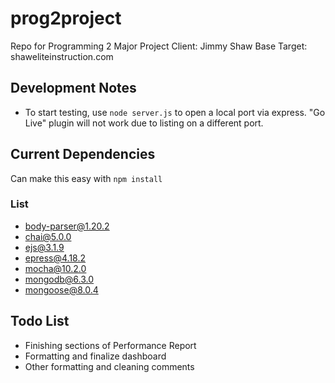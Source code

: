 # prog2project
Repo for Programming 2 Major Project
Client: Jimmy Shaw
Base Target: shaweliteinstruction.com

## Development Notes

- To start testing, use `node server.js` to open a local port via express. "Go Live" plugin will not work due to listing on a different port.

## Current Dependencies 
Can make this easy with `npm install`
### List
- body-parser@1.20.2
-  chai@5.0.0
-  ejs@3.1.9
-  epress@4.18.2
-  mocha@10.2.0
-  mongodb@6.3.0
-  mongoose@8.0.4

## Todo List

- Finishing sections of Performance Report
- Formatting and finalize dashboard
- Other formatting and cleaning comments

